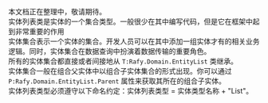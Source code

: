 本文档正在整理中，敬请期待。  
实体列表类是实体的一个集合类型。一般很少在其中编写代码，但是它在框架中起到非常重要的作用  
实体集合表示一个实体的集合。开发人员可以在其中添加一组实体才有的相关业务逻辑。同时，实体集合在数据查询中扮演着数据传输的重要角色。  
所有的实体集合都直接或者间接地从 `T:Rafy.Domain.EntityList` 类继承。  
实体集合一般在组合父实体中以组合子实体集合的形式出现。你可以通过 `P:Rafy.Domain.EntityList.Parent` 属性来获取其所在的组合子实体。  
实体列表类型必须遵守以下命名约定：实体列表类型 = 实体类型名称 + "List"。  
